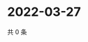 # 2022-03-27

共 0 条

<!-- BEGIN WEIBO -->
<!-- 最后更新时间 Sun Mar 27 2022 16:14:28 GMT+0800 (China Standard Time) -->

<!-- END WEIBO -->
